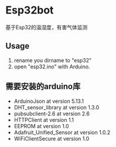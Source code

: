 # Esp32bot
基于Esp32的温湿度，有害气体监测

## Usage
 1. rename you dirname to "esp32"
 2. open "esp32.ino" with Arduino.

## 需要安装的arduino库
* ArduinoJson at version 5.13.1 
* DHT_sensor_library at version 1.3.0
* pubsubclient-2.6 at version 2.6 
* HTTPClient at version 1.1 
* EEPROM at version 1.0
* Adafruit_Unified_Sensor at version 1.0.2 
* WiFiClientSecure at version 1.0

